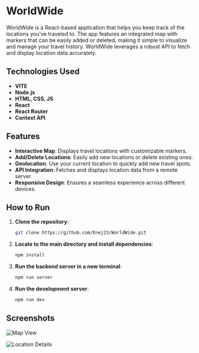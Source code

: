 # WorldWide

WorldWide is a React-based application that helps you keep track of the locations you've traveled to. The app features an integrated map with markers that can be easily added or deleted, making it simple to visualize and manage your travel history. WorldWide leverages a robust API to fetch and display location data accurately.

## Technologies Used

- **VITE**
- **Node.js**
- **HTML, CSS, JS**
- **React**
- **React Router**
- **Context API**

## Features

- **Interactive Map**: Displays travel locations with customizable markers.
- **Add/Delete Locations**: Easily add new locations or delete existing ones.
- **Geolocation**: Use your current location to quickly add new travel spots.
- **API Integration**: Fetches and displays location data from a remote server.
- **Responsive Design**: Ensures a seamless experience across different devices.

## How to Run

1. **Clone the repository**:
   ```sh
   git clone https://github.com/Enej23/WorldWide.git
   
2. **Locate to the main directory and install dependencies**:
   ```sh
   npm install
   
3. **Run the backend server in a new terminal**:
   ```sh
   npm run server
   
4. **Run the development server**:
   ```sh
   npm run dev
   
## Screenshots

![Map View](https://github.com/Enej23/WorldWide/assets/79207141/46f72a09-70d5-4897-98a4-f050c117a019)

![Location Details](https://github.com/Enej23/WorldWide/assets/79207141/03bd8832-2f98-4eb9-b6c1-2478fabba858)

